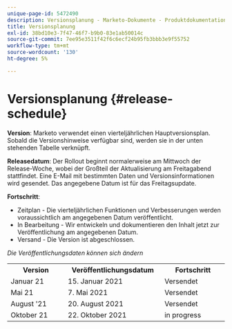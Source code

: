 ```yaml
---
unique-page-id: 5472490
description: Versionsplanung - Marketo-Dokumente - Produktdokumentation
title: Versionsplanung
exl-id: 38bd10e3-7f47-46f7-b9b0-83e1ab50014c
source-git-commit: 7ee95e3511f42f6c6ecf24b95fb3bbb3e9f55752
workflow-type: tm+mt
source-wordcount: '130'
ht-degree: 5%

---
```


# Versionsplanung {#release-schedule}

**Version**: Marketo verwendet einen vierteljährlichen Hauptversionsplan. Sobald die Versionshinweise verfügbar sind, werden sie in der unten stehenden Tabelle verknüpft.

**Releasedatum**: Der Rollout beginnt normalerweise am Mittwoch der Release-Woche, wobei der Großteil der Aktualisierung am Freitagabend stattfindet. Eine E-Mail mit bestimmten Daten und Versionsinformationen wird gesendet. Das angegebene Datum ist für das Freitagsupdate.

**Fortschritt**:

* Zeitplan - Die vierteljährlichen Funktionen und Verbesserungen werden voraussichtlich am angegebenen Datum veröffentlicht.
* In Bearbeitung - Wir entwickeln und dokumentieren den Inhalt jetzt zur Veröffentlichung am angegebenen Datum.
* Versand - Die Version ist abgeschlossen.

_Die Veröffentlichungsdaten können sich ändern_

<table> 
 <colgroup> 
  <col> 
  <col> 
  <col> 
 </colgroup> 
 <tbody> 
  <tr> 
   <th width="250px">Version</th> 
   <th width="250px">Veröffentlichungsdatum</th> 
   <th width="250px">Fortschritt</th> 
  </tr> 
  <tr> 
   <td colspan="1">Januar 21</td> 
   <td colspan="1">15. Januar 2021</td> 
   <td colspan="1">Versendet</td> 
  </tr> 
  <tr> 
   <td colspan="1">Mai 21</td> 
   <td colspan="1">7. Mai 2021</td> 
   <td colspan="1">Versendet</td> 
  </tr> 
  <tr> 
   <td colspan="1">August '21</td> 
   <td colspan="1">20. August 2021</td> 
   <td colspan="1">Versendet</td> 
  </tr> 
  <tr> 
   <td colspan="1">Oktober 21</td> 
   <td colspan="1">22. Oktober 2021</td> 
   <td colspan="1">in progress</td> 
  </tr> 
 </tbody> 
</table>
